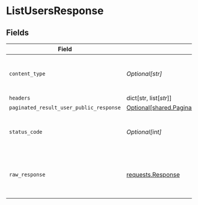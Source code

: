 # ListUsersResponse


## Fields

| Field                                                                                                              | Type                                                                                                               | Required                                                                                                           | Description                                                                                                        |
| ------------------------------------------------------------------------------------------------------------------ | ------------------------------------------------------------------------------------------------------------------ | ------------------------------------------------------------------------------------------------------------------ | ------------------------------------------------------------------------------------------------------------------ |
| `content_type`                                                                                                     | *Optional[str]*                                                                                                    | :heavy_check_mark:                                                                                                 | HTTP response content type for this operation                                                                      |
| `headers`                                                                                                          | dict[str, list[*str*]]                                                                                             | :heavy_minus_sign:                                                                                                 | N/A                                                                                                                |
| `paginated_result_user_public_response`                                                                            | [Optional[shared.PaginatedResultUserPublicResponse]](undefined/models/shared/paginatedresultuserpublicresponse.md) | :heavy_minus_sign:                                                                                                 | N/A                                                                                                                |
| `status_code`                                                                                                      | *Optional[int]*                                                                                                    | :heavy_check_mark:                                                                                                 | HTTP response status code for this operation                                                                       |
| `raw_response`                                                                                                     | [requests.Response](https://requests.readthedocs.io/en/latest/api/#requests.Response)                              | :heavy_minus_sign:                                                                                                 | Raw HTTP response; suitable for custom response parsing                                                            |
